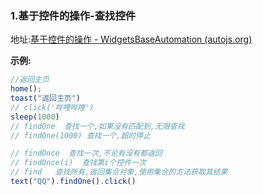 ### 1.基于控件的操作-查找控件

地址:[基于控件的操作 - WidgetsBaseAutomation (autojs.org)](https://pro.autojs.org/docs/#/zh-cn/widgetsBasedAutomation?id=uiselectorfindone)

**示例:**

```js
//返回主页
home();
toast("返回主页")
// click('哔哩哔哩')
sleep(1000)
// findOne  查找一个,如果没有匹配到,无限查找
// findOne(1000) 查找一个,超时停止

// findOnce  查找一次,不论有没有都返回
// findOnce(i)  查找第i个控件一次
// find   查找所有,返回集合对象,使用集合的方法获取其结果
text("QQ").findOne().click()
```

